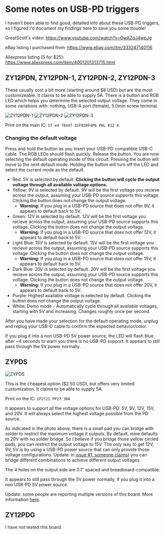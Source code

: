 # Some notes on USB-PD triggers

I haven't been able to find good, detailed info about these USB-PD triggers, so I figured I'd document my findings here to save you some trouble!

GreatScott's video: https://www.youtube.com/watch?v=OwAZqJ4wpJg

eBay listing I purchased from: https://www.ebay.com/itm/333247140116

Aliexpress listing (5 for $25): https://www.aliexpress.com/item/4001201313715.html

## ZY12PDN, ZY12PDN-1, ZY12PDN-2, ZY12PDN-3

These usually cost a bit more (starting around $8 USD) but are the most customizeable.  It claims to be able to supply 5A. There is a button and RGB LED which helps you determine the selected output voltage. They come in some variations with: nothing, USB-A port (female), 5.0mm screw terminal.

![ZY12PDN-1](ZY12PDN-1.jpg)
![ZY12PDN-2](ZY12PDN-2.jpg)
![ZY12PDN-3](ZY12PDN-3.jpg)

Print on the main IC: `ST e4 78447 32F030F4P6 PHL 812 A`

### Changing the default voltage

Press and hold the button as you insert your USB-PD compatible USB-C cable. The RGB LEDs should flash quickly. Release the button. You are now selecting the default operating mode of this circuit. Pressing the button will move to the next default mode. Holding the button will turn off the LED and select the current mode as the default.

* Red: 5V is selected by default. **Clicking the button will cycle the output voltage through all available voltage options.**
* Yellow: 9V is selected by default. 9V will be the first voltage you recieve across the output, assuming your USB-PD source supports this voltage. Clicking the button does not change the output voltage.
  * **Warning:** If you plug in a USB-PD source that does not offer 9V, it appears to default back to 5V.
* Green: 12V is selected by default. 12V will be the first voltage you recieve across the output, assuming your USB-PD source supports this voltage. Clicking the button does not change the output voltage.
  * **Warning:** If you plug in a USB-PD source that does not offer 12V, it appears to default back to 5V.
* Light Blue: 15V is selected by default. 15V will be the first voltage you recieve across the output, assuming your USB-PD source supports this voltage. Clicking the button does not change the output voltage.
  * **Warning:** If you plug in a USB-PD source that does not offer 15V, it appears to default back to 5V.
* Dark Blue: 20V is selected by default. 20V will be the first voltage you recieve across the output, assuming your USB-PD source supports this voltage. Clicking the button does not change the output voltage.
  * **Warning:** If you plug in a USB-PD source that does not offer 20V, it appears to default back to 5V.
* Purple: Highest available voltage is selected by default. Clicking the button does not change the output voltage.
* White: Demo mode - Automatically cycle through all available voltages, starting with 5V and increasing. Changes roughly once per second.

After you have made your selection for the default operating mode, unplug and replug your USB-C cable to confirm the expected behavior/color.

If you plug it into a non USB-PD 5V power source, the LED will flash blue after ~4 seconds to warn you there is no USB-PD support. It appears to still pass through the 5V power normally.

## ZYPDS

![ZYPDS](ZYPDS.jpg)

This is the cheapest option ($2.50 USD), but offers very limited customization. It claims to be able to supply 5A.

Print on the IC: `IP2721 PP27 30A`

It appears to support all the voltage options for USB-PD: 5V, 9V, 12V, 15V, and 20V. It will always select the highest voltage possible from the PD source.

As indicated in the photo above, there is a small pad you can bridge with solder to restrict the maximum voltage it outputs. By default, mine defaults to 20V with no solder bridge.  So I believe if you bridge those yellow circled pads, you can restrict the output voltage to 15V. The only way to get 12V, 9V, 5V is by using a USB-PD power source that can only provide those voltage configurations. Update: in [issue #1, someone claims](https://github.com/rorosaurus/usb-pd-trigger-manual/issues/1)) you can bridge different combinations to achieve different output voltages.

The 4 holes on the output side are 0.1" spaced and breadboard-compatible.

It appears to still pass through the 5V power normally, if you plug it into a non USB-PD 5V power source.

Update: some people are reporting multiple versions of this board. More information [here](https://github.com/rorosaurus/usb-pd-trigger-manual/issues/1#issuecomment-715452533).

## ZY12PDG

I have not tested this board.
